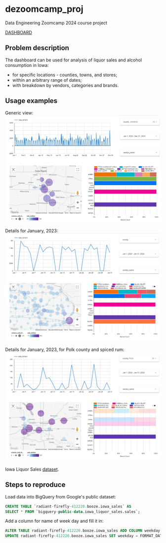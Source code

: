 # dezoomcamp_proj
Data Engineering Zoomcamp 2024 course project

[DASHBOARD](https://lookerstudio.google.com/reporting/fd198067-fc96-4830-8b58-9b887556ca3e/)

## Problem description

The dashboard can be used for analysis of liquor sales and alcohol consumption in Iowa: 

- for specific locations - counties, towns, and stores;
- within an arbitrary range of dates;
- with breakdown by vendors, categories and brands. 


## Usage examples

Generic view:
![generic view](https://github.com/ptrwn/dezoomcamp_proj/blob/master/pics/report_general_view.jpg)

Details for January, 2023:
![jan_23](https://github.com/ptrwn/dezoomcamp_proj/blob/master/pics/jan_23.jpg)


Details for January, 2023, for Polk county and spiced rum:
![breakdown](https://github.com/ptrwn/dezoomcamp_proj/blob/master/pics/polk_county_jan23_captmorgan.jpg)


Iowa Liquor Sales [dataset](https://data.iowa.gov/Sales-Distribution/Iowa-Liquor-Sales/m3tr-qhgy/about_data).

## Steps to reproduce

Load data into BigQuery from Google's public dataset:
```sql
CREATE TABLE `radiant-firefly-412220.booze.iowa_sales` AS
SELECT * FROM `bigquery-public-data.iowa_liquor_sales.sales`;
```

Add a column for name of week day and fill it in:
```sql
ALTER TABLE radiant-firefly-412220.booze.iowa_sales ADD COLUMN weekday STRING;
UPDATE radiant-firefly-412220.booze.iowa_sales SET weekday = FORMAT_DATE('%A', date) WHERE TRUE;
```